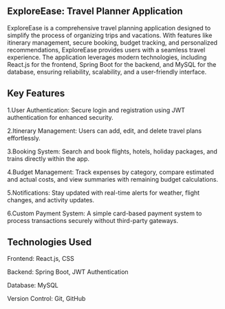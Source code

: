 ExploreEase: Travel Planner Application
--------------------------------------------------

ExploreEase is a comprehensive travel planning application designed to simplify the process of organizing trips and vacations. With features like itinerary management, secure booking, budget tracking, and personalized recommendations, ExploreEase provides users with a seamless travel experience. The application leverages modern technologies, including React.js for the frontend, Spring Boot for the backend, and MySQL for the database, ensuring reliability, scalability, and a user-friendly interface.

Key Features
------------
1.User Authentication: Secure login and registration using JWT authentication for enhanced security.

2.Itinerary Management: Users can add, edit, and delete travel plans effortlessly.

3.Booking System: Search and book flights, hotels, holiday packages, and trains directly within the app.

4.Budget Management: Track expenses by category, compare estimated and actual costs, and view summaries with remaining budget calculations.

5.Notifications: Stay updated with real-time alerts for weather, flight changes, and activity updates.

6.Custom Payment System: A simple card-based payment system to process transactions securely without third-party gateways.

Technologies Used
-----------------
Frontend: React.js, CSS

Backend: Spring Boot, JWT Authentication

Database: MySQL

Version Control: Git, GitHub
